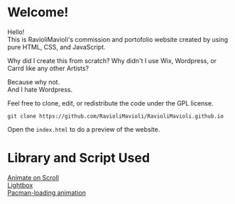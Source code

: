 # Welcome!
Hello!  
This is RavioliMavioli's commission and portofolio website created by using pure HTML, CSS, and JavaScript.  
  
Why did I create this from scratch? Why didn't I use Wix, Wordpress, or Carrd like any other Artists?  

Because why not.  
And I hate Wordpress.  

Feel free to clone, edit, or redistribute the code under the GPL license.  

`git clone https://github.com/RavioliMavioli/RavioliMavioli.github.io`  

Open the `index.html` to do a preview of the website.  

# Library and Script Used
[Animate on Scroll](https://michalsnik.github.io/aos/)  
[Lightbox](https://github.com/lokesh/lightbox2)  
[Pacman-loading animation](https://codepen.io/iddar/pen/xwXowq)
